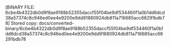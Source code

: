 [BINARY FILE: 6cbe4b4322db0d9f8ae9188b52355daccf55f04be9df534460f1a0b1dd6dcd38a57374c8c946ed0ee4e9200e9dd91880924db811a716685acc68291bdb78]
Stored copy: docs/converted-binary/6cbe4b4322db0d9f8ae9188b52355daccf55f04be9df534460f1a0b1dd6dcd38a57374c8c946ed0ee4e9200e9dd91880924db811a716685acc68291bdb78
